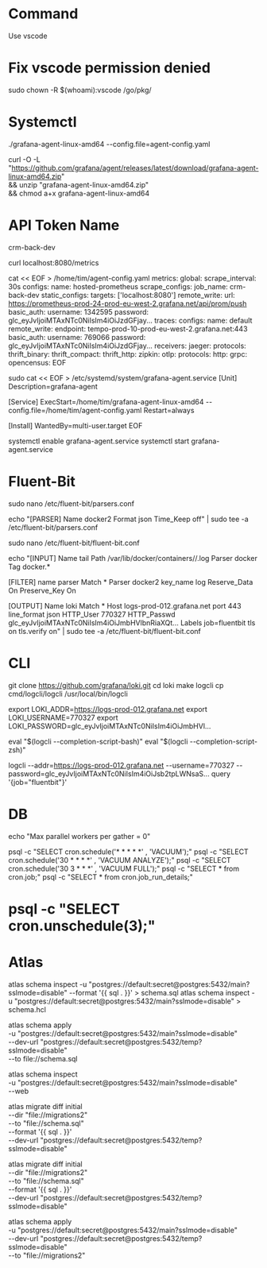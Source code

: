 # Command 

Use vscode

# Fix vscode permission denied
sudo chown -R $(whoami):vscode /go/pkg/

# Systemctl
./grafana-agent-linux-amd64 --config.file=agent-config.yaml

curl -O -L "https://github.com/grafana/agent/releases/latest/download/grafana-agent-linux-amd64.zip" \
&& unzip "grafana-agent-linux-amd64.zip" \
&& chmod a+x grafana-agent-linux-amd64

# API Token Name
crm-back-dev

curl localhost:8080/metrics

cat << EOF > /home/tim/agent-config.yaml 
metrics: 
    global: 
        scrape_interval: 30s 
    configs:
        name: hosted-prometheus 
        scrape_configs:
            job_name: crm-back-dev 
            static_configs:
                targets: ['localhost:8080'] 
        remote_write:
            url: https://prometheus-prod-24-prod-eu-west-2.grafana.net/api/prom/push 
            basic_auth: 
                username: 1342595 
                password: glc_eyJvIjoiMTAxNTc0NiIsIm4iOiJzdGFjay...
traces: 
    configs:
        name: default 
        remote_write:
            endpoint: tempo-prod-10-prod-eu-west-2.grafana.net:443 
            basic_auth: 
                username: 769066 
                password: glc_eyJvIjoiMTAxNTc0NiIsIm4iOiJzdGFjay...
receivers: 
    jaeger: 
        protocols: 
            thrift_binary: 
            thrift_compact: 
            thrift_http: 
    zipkin: 
    otlp: 
        protocols: 
            http: 
            grpc: 
    opencensus:
EOF

sudo cat << EOF > /etc/systemd/system/grafana-agent.service 
[Unit] 
Description=grafana-agent

[Service] 
ExecStart=/home/tim/grafana-agent-linux-amd64 --config.file=/home/tim/agent-config.yaml 
Restart=always

[Install] 
WantedBy=multi-user.target 
EOF

systemctl enable grafana-agent.service
systemctl start grafana-agent.service

# Fluent-Bit
sudo nano /etc/fluent-bit/parsers.conf

echo "[PARSER] 
Name docker2 
Format json 
Time_Keep off" | sudo tee -a /etc/fluent-bit/parsers.conf

sudo nano /etc/fluent-bit/fluent-bit.conf

echo "[INPUT] 
Name tail 
Path /var/lib/docker/containers//.log 
Parser docker 
Tag docker.*

[FILTER] 
name parser 
Match * 
Parser docker2 
key_name log 
Reserve_Data On 
Preserve_Key On

[OUTPUT] 
Name loki 
Match * 
Host logs-prod-012.grafana.net 
port 443 
line_format json 
HTTP_User 770327 
HTTP_Passwd glc_eyJvIjoiMTAxNTc0NiIsIm4iOiJmbHVlbnRiaXQt...
Labels job=fluentbit 
tls on 
tls.verify on" | sudo tee -a /etc/fluent-bit/fluent-bit.conf

# CLI
git clone https://github.com/grafana/loki.git 
cd loki 
make logcli 
cp cmd/logcli/logcli /usr/local/bin/logcli

export LOKI_ADDR=https://logs-prod-012.grafana.net 
export LOKI_USERNAME=770327 
export LOKI_PASSWORD=glc_eyJvIjoiMTAxNTc0NiIsIm4iOiJmbHVl...

eval "$(logcli --completion-script-bash)" 
eval "$(logcli --completion-script-zsh)"

logcli --addr=https://logs-prod-012.grafana.net --username=770327 --password=glc_eyJvIjoiMTAxNTc0NiIsIm4iOiJsb2tpLWNsaS...
query '{job="fluentbit"}'

# DB
echo "Max parallel workers per gather = 0"

psql -c "SELECT cron.schedule('* * * * *' , 'VACUUM');" 
psql -c "SELECT cron.schedule('30 * * * *' , 'VACUUM ANALYZE');" 
psql -c "SELECT cron.schedule('30 3 * * *' , 'VACUUM FULL');" 
psql -c "SELECT * from cron.job;" 
psql -c "SELECT * from cron.job_run_details;"
# psql -c "SELECT cron.unschedule(3);"

# Atlas
atlas schema inspect -u "postgres://default:secret@postgres:5432/main?sslmode=disable" --format '{{ sql . }}' > schema.sql 
atlas schema inspect -u "postgres://default:secret@postgres:5432/main?sslmode=disable" > schema.hcl

atlas schema apply \
-u "postgres://default:secret@postgres:5432/main?sslmode=disable" \
--dev-url "postgres://default:secret@postgres:5432/temp?sslmode=disable" \
--to file://schema.sql

atlas schema inspect \
-u "postgres://default:secret@postgres:5432/main?sslmode=disable" \
--web

atlas migrate diff initial \
--dir "file://migrations2" \
--to "file://schema.sql" \
--format '{{ sql . }}' \
--dev-url "postgres://default:secret@postgres:5432/temp?sslmode=disable"

atlas migrate diff initial \
--dir "file://migrations2" \
--to "file://schema.sql" \
--format '{{ sql . }}' \
--dev-url "postgres://default:secret@postgres:5432/temp?sslmode=disable"

atlas schema apply \
-u "postgres://default:secret@postgres:5432/main?sslmode=disable" \
--dev-url "postgres://default:secret@postgres:5432/temp?sslmode=disable" \
--to "file://migrations2"